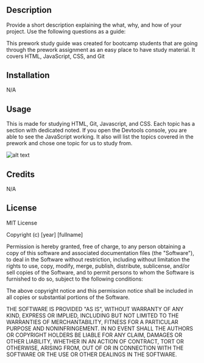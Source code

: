 # <Prework Study Guide Webpage>

## Description

Provide a short description explaining the what, why, and how of your project. Use the following questions as a guide:

This prework study guide was created for bootcamp students that are going through the prework assignment as an easy place to have study material. It covers HTML, JavaScript, CSS, and Git

## Installation

N/A

## Usage

This is made for studying HTML, Git, Javascript, and CSS. Each topic has a section with dedicated noted. If you open the Devtools console, you are able to see the JavaScript working. It also will list the topics covered in the prework and chose one topic for us to study from.

![alt text](assets/images/screenshot.png)

## Credits

N/A

## License

MIT License

Copyright (c) [year] [fullname]

Permission is hereby granted, free of charge, to any person obtaining a copy
of this software and associated documentation files (the "Software"), to deal
in the Software without restriction, including without limitation the rights
to use, copy, modify, merge, publish, distribute, sublicense, and/or sell
copies of the Software, and to permit persons to whom the Software is
furnished to do so, subject to the following conditions:

The above copyright notice and this permission notice shall be included in all
copies or substantial portions of the Software.

THE SOFTWARE IS PROVIDED "AS IS", WITHOUT WARRANTY OF ANY KIND, EXPRESS OR
IMPLIED, INCLUDING BUT NOT LIMITED TO THE WARRANTIES OF MERCHANTABILITY,
FITNESS FOR A PARTICULAR PURPOSE AND NONINFRINGEMENT. IN NO EVENT SHALL THE
AUTHORS OR COPYRIGHT HOLDERS BE LIABLE FOR ANY CLAIM, DAMAGES OR OTHER
LIABILITY, WHETHER IN AN ACTION OF CONTRACT, TORT OR OTHERWISE, ARISING FROM,
OUT OF OR IN CONNECTION WITH THE SOFTWARE OR THE USE OR OTHER DEALINGS IN THE
SOFTWARE.